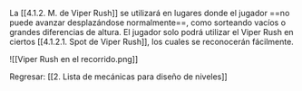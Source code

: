
La [[4.1.2. M. de Viper Rush]] se utilizará en lugares donde el jugador ==no puede avanzar desplazándose normalmente==, como sorteando vacíos o grandes diferencias de altura. El jugador solo podrá utilizar el Viper Rush en ciertos [[4.1.2.1. Spot de Viper Rush]], los cuales se reconocerán fácilmente.

![[Viper Rush en el recorrido.png]]


Regresar: [[2. Lista de mecánicas para diseño de niveles]]